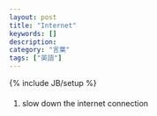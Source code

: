 ```yaml
---
layout: post
title: "Internet"
keywords: []
description: 
category: "言葉"
tags: ["英語"]
---
```

{% include JB/setup %}

####
1. slow down the internet connection
